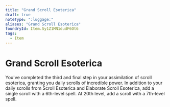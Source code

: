 ```yaml
---
title: "Grand Scroll Esoterica"
draft: true
noteType: ":luggage:"
aliases: "Grand Scroll Esoterica"
foundryId: Item.Sy1Z1MN1dudF6Ot6
tags:
  - Item
---
```


# Grand Scroll Esoterica

You've completed the third and final step in your assimilation of scroll esoterica, granting you daily scrolls of incredible power. In addition to your daily scrolls from Scroll Esoterica and Elaborate Scroll Esoterica, add a single scroll with a 6th-level spell. At 20th level, add a scroll with a 7th-level spell.
